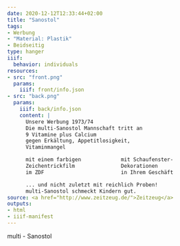```yaml
---
date: 2020-12-12T12:33:44+02:00
title: "Sanostol"
tags:
- Werbung
- "Material: Plastik"
- Beidseitig
type: hanger
iiif:
  behavior: individuals
resources:
- src: "front.png"
  params:
    iiif: front/info.json
- src: "back.png"
  params:
    iiif: back/info.json
    content: |
      Unsere Werbung 1973/74
      Die multi-Sanostol Mannschaft tritt an
      9 Vitamine plus Calcium
      gegen Erkältung, Appetitlosigkeit,
      Vitaminmangel

      mit einem farbigen             mit Schaufenster-
      Zeichentrickfilm               Dekorationen
      im ZDF                         in Ihrem Geschäft

      ... und nicht zuletzt mit reichlich Proben!
      multi-Sanostol schmeckt Kindern gut.
source: <a href="http://www.zeitzeug.de/">Zeitzeug</a>
outputs:
- html
- iiif-manifest
---
```

multi - Sanostol
